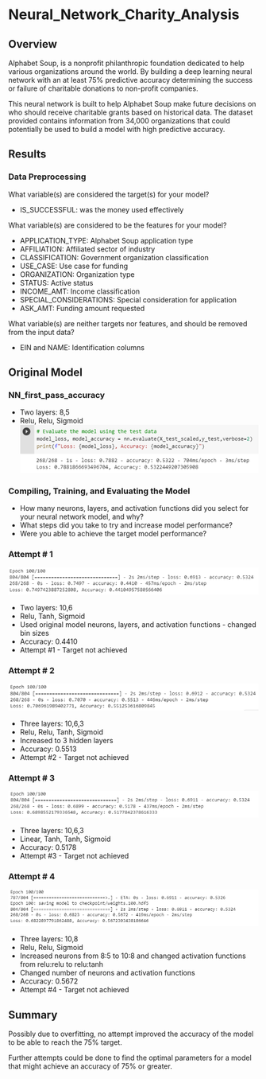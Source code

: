 # Neural_Network_Charity_Analysis

## Overview

Alphabet Soup, is a nonprofit philanthropic foundation dedicated to help various organizations around the world. By building a deep learning neural network with an at least 75% predictive accuracy determining the success or failure of charitable donations to non-profit companies.

This neural network is built to help Alphabet Soup make future decisions on who should receive charitable grants based on historical data. The dataset provided contains information from 34,000 organizations that could potentially be used to build a model with high predictive accuracy.

## Results

### Data Preprocessing

What variable(s) are considered the target(s) for your model?
- IS_SUCCESSFUL: was the money used effectively

What variable(s) are considered to be the features for your model?
- APPLICATION_TYPE: Alphabet Soup application type
- AFFILIATION: Affiliated sector of industry
- CLASSIFICATION: Government organization classification
- USE_CASE: Use case for funding
- ORGANIZATION: Organization type
- STATUS: Active status
- INCOME_AMT: Income classification
- SPECIAL_CONSIDERATIONS: Special consideration for application
- ASK_AMT: Funding amount requested

What variable(s) are neither targets nor features, and should be removed from the input data?

- EIN and NAME: Identification columns

## Original Model

### NN_first_pass_accuracy
* Two layers: 8,5
* Relu, Relu, Sigmoid
!["images/Train_Accuracy.png"](images/Train_Accuracy.png)

### Compiling, Training, and Evaluating the Model

* How many neurons, layers, and activation functions did you select for your neural network model, and why?
* What steps did you take to try and increase model performance?
* Were you able to achieve the target model performance?

### Attempt # 1
!["images/Attempt1.png"](images/Attempt1.png)
* Two layers: 10,6
* Relu, Tanh, Sigmoid
* Used original model neurons, layers, and activation functions - changed bin sizes
* Accuracy: 0.4410
* Attempt #1 - Target not achieved

### Attempt # 2
!["images/Attempt2.png"](images/Attempt2.png)
* Three layers: 10,6,3
* Relu, Relu, Tanh, Sigmoid
* Increased to 3 hidden layers
* Accuracy: 0.5513
* Attempt #2 - Target not achieved

### Attempt # 3
!["images/Attempt3.png"](images/Attempt3.png)
* Three layers: 10,6,3
* Linear, Tanh, Tanh, Sigmoid
* Accuracy: 0.5178
* Attempt #3 - Target not achieved

### Attempt # 4
!["images/Attempt4.png"](images/Attempt4.png)
* Three layers: 10,8
* Relu, Relu, Sigmoid
* Increased neurons from 8:5 to 10:8 and changed activation functions from relu:relu to relu:tanh
* Changed number of neurons and activation functions
* Accuracy: 0.5672
* Attempt #4 - Target not achieved


## Summary

Possibly due to overfitting, no attempt improved the accuracy of the model to be able to reach the 75% target.

Further attempts could be done to find the optimal parameters for a model that might achieve an accuracy of 75% or greater.

